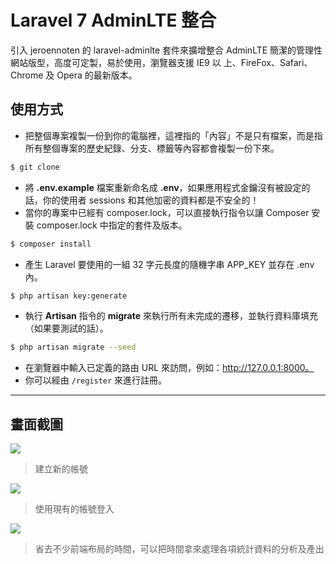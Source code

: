 # Laravel 7 AdminLTE 整合

引入 jeroennoten 的 laravel-adminlte 套件來擴增整合 AdminLTE 簡潔的管理性網站版型，高度可定製，易於使用，瀏覽器支援 IE9 以 上、FireFox、Safari、Chrome 及 Opera 的最新版本。

## 使用方式
- 把整個專案複製一份到你的電腦裡，這裡指的「內容」不是只有檔案，而是指所有整個專案的歷史紀錄、分支、標籤等內容都會複製一份下來。
```sh
$ git clone
```
- 將 __.env.example__ 檔案重新命名成 __.env__，如果應用程式金鑰沒有被設定的話，你的使用者 sessions 和其他加密的資料都是不安全的！
- 當你的專案中已經有 composer.lock，可以直接執行指令以讓 Composer 安裝 composer.lock 中指定的套件及版本。
```sh
$ composer install
```
- 產生 Laravel 要使用的一組 32 字元長度的隨機字串 APP_KEY 並存在 .env 內。
```sh
$ php artisan key:generate
```
- 執行 __Artisan__ 指令的 __migrate__ 來執行所有未完成的遷移，並執行資料庫填充（如果要測試的話）。
```sh
$ php artisan migrate --seed
```
- 在瀏覽器中輸入已定義的路由 URL 來訪問，例如：http://127.0.0.1:8000。
- 你可以經由 `/register` 來進行註冊。

----

## 畫面截圖
![](https://i.imgur.com/2NX3sG7.png)
> 建立新的帳號

![](https://i.imgur.com/kFHKvLU.png)
> 使用現有的帳號登入

![](https://i.imgur.com/BiQk7OW.png)
> 省去不少前端布局的時間，可以把時間拿來處理各項統計資料的分析及產出
